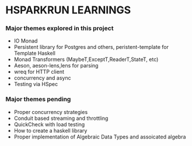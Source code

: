 # HSPARKRUN LEARNINGS

### Major themes explored in this project
* IO Monad
* Persistent library for Postgres and others, peristent-template for Template Haskell
* Monad Transformers (MaybeT,ExceptT,ReaderT,StateT, etc)
* Aeson, aeson-lens,lens for parsing
* wreq for HTTP client
* concurrency and async
* Testing via HSpec

### Major themes pending
* Proper concurrency strategies
* Conduit based streaming and throttling
* QuickCheck with load testing
* How to create a haskell library
* Proper implementation of Algebraic Data Types and assoicated algebra

